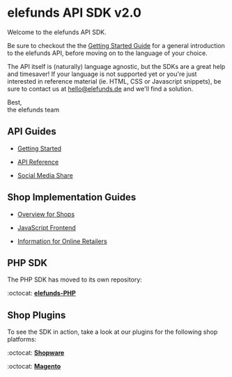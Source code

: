 elefunds API SDK v2.0
=====================

Welcome to the elefunds API SDK.

Be sure to checkout the the [Getting Started Guide](https://github.com/elefunds/elefunds-SDK/blob/master/Documentation/API/GettingStarted.md)
for a general introduction to the elefunds API, before moving on to the language of your choice.

The API itself is (naturally) language agnostic, but the SDKs are a great help and timesaver! If your language
is not supported yet or you're just interested in reference material (ie. HTML, CSS or Javascript snippets), be sure to contact us at <hello@elefunds.de> and we'll find a solution.

Best,  
the elefunds team


## API Guides

- [Getting Started](https://github.com/elefunds/elefunds-SDK/blob/master/Documentation/API/GettingStarted.md)

- [API Reference](https://github.com/elefunds/elefunds-SDK/blob/master/Documentation/API/APIReference.md)

- [Social Media Share](https://github.com/elefunds/elefunds-SDK/blob/master/Documentation/API/SocialMediaShare.md)


## Shop Implementation Guides

- [Overview for Shops](https://github.com/elefunds/elefunds-SDK/blob/master/Documentation/Shops/OverviewForShops.md)

- [JavaScript Frontend](https://github.com/elefunds/elefunds-SDK/blob/master/Documentation/Shops/JavaScriptFrontend.md)

- [Information for Online Retailers](https://github.com/elefunds/elefunds-SDK/blob/master/Documentation/Shops/InformationForOnlineRetailers.md)


## PHP SDK

The PHP SDK has moved to its own repository:

:octocat: [**elefunds-PHP**](https://github.com/elefunds/elefunds-PHP)


## Shop Plugins

To see the SDK in action, take a look at our plugins for the following shop platforms:

:octocat: [**Shopware**](https://github.com/elefunds/elefunds-Shopware)

:octocat: [**Magento**](https://github.com/elefunds/elefunds-Magento)